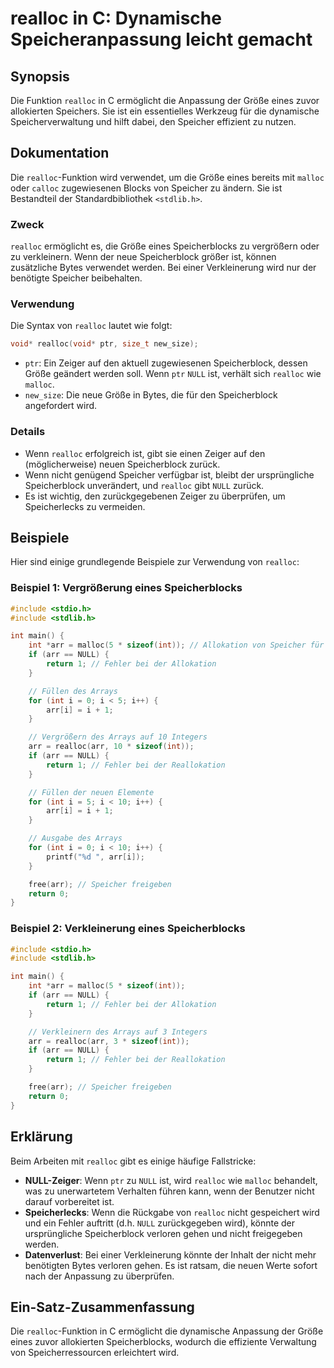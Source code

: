 <!--
Meta Description: # realloc in C: Dynamische Speicheranpassung leicht gemacht ## Synopsis Die Funktion `realloc` in C ermöglicht die Anpassung der Größe eines zuvor all...
Meta Keywords: realloc, der, arr, die, int
-->

# realloc in C: Dynamische Speicheranpassung leicht gemacht

## Synopsis
Die Funktion `realloc` in C ermöglicht die Anpassung der Größe eines zuvor allokierten Speichers. Sie ist ein essentielles Werkzeug für die dynamische Speicherverwaltung und hilft dabei, den Speicher effizient zu nutzen.

## Dokumentation
Die `realloc`-Funktion wird verwendet, um die Größe eines bereits mit `malloc` oder `calloc` zugewiesenen Blocks von Speicher zu ändern. Sie ist Bestandteil der Standardbibliothek `<stdlib.h>`. 

### Zweck
`realloc` ermöglicht es, die Größe eines Speicherblocks zu vergrößern oder zu verkleinern. Wenn der neue Speicherblock größer ist, können zusätzliche Bytes verwendet werden. Bei einer Verkleinerung wird nur der benötigte Speicher beibehalten.

### Verwendung
Die Syntax von `realloc` lautet wie folgt:

```c
void* realloc(void* ptr, size_t new_size);
```

- `ptr`: Ein Zeiger auf den aktuell zugewiesenen Speicherblock, dessen Größe geändert werden soll. Wenn `ptr` `NULL` ist, verhält sich `realloc` wie `malloc`.
- `new_size`: Die neue Größe in Bytes, die für den Speicherblock angefordert wird.

### Details
- Wenn `realloc` erfolgreich ist, gibt sie einen Zeiger auf den (möglicherweise) neuen Speicherblock zurück. 
- Wenn nicht genügend Speicher verfügbar ist, bleibt der ursprüngliche Speicherblock unverändert, und `realloc` gibt `NULL` zurück.
- Es ist wichtig, den zurückgegebenen Zeiger zu überprüfen, um Speicherlecks zu vermeiden.

## Beispiele
Hier sind einige grundlegende Beispiele zur Verwendung von `realloc`:

### Beispiel 1: Vergrößerung eines Speicherblocks
```c
#include <stdio.h>
#include <stdlib.h>

int main() {
    int *arr = malloc(5 * sizeof(int)); // Allokation von Speicher für 5 Integers
    if (arr == NULL) {
        return 1; // Fehler bei der Allokation
    }

    // Füllen des Arrays
    for (int i = 0; i < 5; i++) {
        arr[i] = i + 1;
    }

    // Vergrößern des Arrays auf 10 Integers
    arr = realloc(arr, 10 * sizeof(int));
    if (arr == NULL) {
        return 1; // Fehler bei der Reallokation
    }

    // Füllen der neuen Elemente
    for (int i = 5; i < 10; i++) {
        arr[i] = i + 1;
    }

    // Ausgabe des Arrays
    for (int i = 0; i < 10; i++) {
        printf("%d ", arr[i]);
    }

    free(arr); // Speicher freigeben
    return 0;
}
```

### Beispiel 2: Verkleinerung eines Speicherblocks
```c
#include <stdio.h>
#include <stdlib.h>

int main() {
    int *arr = malloc(5 * sizeof(int));
    if (arr == NULL) {
        return 1; // Fehler bei der Allokation
    }

    // Verkleinern des Arrays auf 3 Integers
    arr = realloc(arr, 3 * sizeof(int));
    if (arr == NULL) {
        return 1; // Fehler bei der Reallokation
    }

    free(arr); // Speicher freigeben
    return 0;
}
```

## Erklärung
Beim Arbeiten mit `realloc` gibt es einige häufige Fallstricke:

- **NULL-Zeiger**: Wenn `ptr` zu `NULL` ist, wird `realloc` wie `malloc` behandelt, was zu unerwartetem Verhalten führen kann, wenn der Benutzer nicht darauf vorbereitet ist.
- **Speicherlecks**: Wenn die Rückgabe von `realloc` nicht gespeichert wird und ein Fehler auftritt (d.h. `NULL` zurückgegeben wird), könnte der ursprüngliche Speicherblock verloren gehen und nicht freigegeben werden.
- **Datenverlust**: Bei einer Verkleinerung könnte der Inhalt der nicht mehr benötigten Bytes verloren gehen. Es ist ratsam, die neuen Werte sofort nach der Anpassung zu überprüfen.

## Ein-Satz-Zusammenfassung
Die `realloc`-Funktion in C ermöglicht die dynamische Anpassung der Größe eines zuvor allokierten Speicherblocks, wodurch die effiziente Verwaltung von Speicherressourcen erleichtert wird.